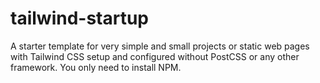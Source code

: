 # tailwind-startup
A starter template for very simple and small projects or static web pages with Tailwind CSS setup and configured without PostCSS or any other framework. You only need to install NPM.
